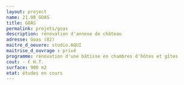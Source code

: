 ```yaml
---
layout: project
name: 21.08_GOAS
title: GOAS
permalink: projets/goas
description: rénovation d'annexe de château
adresse: Goas (82)
maitre_d_oeuvre: studio.AQUI
maitrise_d_ouvrage : privé
programme: rénovation d'une bâtisse en chambres d'hôtes et gîtes
cout: - € H.T.
surface: 900 m2
etat: études en cours
---
```

